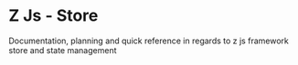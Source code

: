 # Z Js - Store

Documentation, planning and quick reference in regards to z js framework store and state management